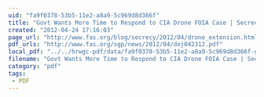 ```yaml
---
uid: "fa9f0378-53b5-11e2-a8a9-5c969d8d366f"
title: "Govt Wants More Time to Respond to CIA Drone FOIA Case | Secrecy News"
created: "2012-04-24 17:16:03"
page_url: "http://www.fas.org/blog/secrecy/2012/04/drone_extension.html"
pdf_urls: "http://www.fas.org/sgp/news/2012/04/doj042312.pdf"
local_pdf: "../../hrwgc-pdf/data/fa9f0378-53b5-11e2-a8a9-5c969d8d366f-govt-wants-more-time-to-respond-to-cia-drone-foia-case-secrecy-news.pdf"
filename: "Govt Wants More Time to Respond to CIA Drone FOIA Case | Secrecy News.html"
category: "pdf"
tags: 
 - PDF
---
```


